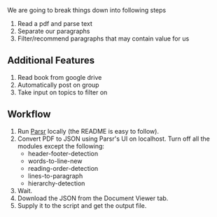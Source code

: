 We are going to break things down into following steps

1. Read a pdf and parse text
2. Separate our paragraphs
3. Filter/recommend paragraphs that may contain value for us

## Additional Features
1. Read book from google drive
2. Automatically post on group
3. Take input on topics to filter on

## Workflow
1. Run [Parsr](https://github.com/axa-group/Parsr) locally (the README is easy to follow).
2. Convert PDF to JSON using Parsr's UI on localhost. Turn off all the modules except the following:
    - header-footer-detection
    - words-to-line-new
    - reading-order-detection
    - lines-to-paragraph
    - hierarchy-detection
3. Wait.
4. Download the JSON from the Document Viewer tab.
5. Supply it to the script and get the output file.